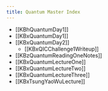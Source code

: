 ```yaml
---
title: Quantum Master Index
---
```


- [[KBhQuantumDay1]] 
- [[KBxQuantumDay1]]
- [[KBxQuantumDay2]]
	- [[KBxQICChallenge1Writeup]]
- [[KBzQuantumReadingOneNotes]]
- [[KBxQuantumLectureOne]]
- [[KBxQuantumLectureTwo]]
- [[KBxQuantumLectureThree]]
- [[KBxTsungYaoWuLecture]]
